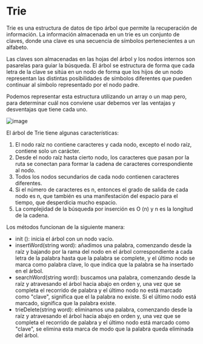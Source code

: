 # Trie
Trie es una estructura de datos de tipo árbol que permite la recuperación de información. La información almacenada en un trie es un conjunto de claves, donde una clave es una secuencia de símbolos pertenecientes a un alfabeto.

Las claves son almacenadas en las hojas del árbol y los nodos internos son pasarelas para guiar la búsqueda. El árbol se estructura de forma que cada letra de la clave se sitúa en un nodo de forma que los hijos de un nodo representan las distintas posibilidades de símbolos diferentes que pueden continuar al símbolo representado por el nodo padre.

Podemos representar esta estructura utilizando un array o un map pero, para determinar cuál nos conviene usar debemos ver las ventajas y desventajas que tiene cada uno.

![image](https://user-images.githubusercontent.com/80705691/129494531-17f8b2bd-0a09-4bc0-b0c5-4a1634a89d57.png)

El árbol de Trie tiene algunas características:
1. El nodo raíz no contiene caracteres y cada nodo, excepto el nodo raíz, contiene solo un carácter.
2. Desde el nodo raíz hasta cierto nodo, los caracteres que pasan por la ruta se conectan para formar la cadena de caracteres correspondiente al nodo.
3. Todos los nodos secundarios de cada nodo contienen caracteres diferentes.
4. Si el número de caracteres es n, entonces el grado de salida de cada nodo es n, que también es una manifestación del espacio para el tiempo, que desperdicia mucho espacio.
5. La complejidad de la búsqueda por inserción es O (n) y n es la longitud de la cadena.


Los métodos funcionan de la siguiente manera:

- init (): inicia el árbol con un nodo vacío.
- insertWord(string word): añadimos una palabra, comenzando desde la raíz y bajando por la rama del nodo en el árbol correspondiente a cada letra de la palabra hasta que la palabra se complete, y el último nodo se marca como palabra clave, lo que indica que la palabra se ha insertado en el árbol.
- searchWord(string word): buscamos una palabra, comenzando desde la raíz y atravesando el árbol hacia abajo en orden y, una vez que se completa el recorrido de palabra y el último nodo no está marcado como "clave", significa que el la palabra no existe. Si el último nodo está marcado, significa que la palabra existe.
- trieDelete(string word): eliminamos una palabra, comenzando desde la raíz y atravesando el árbol hacia abajo en orden y, una vez que se completa el recorrido de palabra y el último nodo está marcado como "clave", se elimina esta marca de modo que la palabra queda eliminada del árbol.
